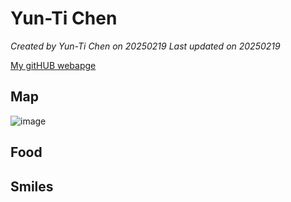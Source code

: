 # Yun-Ti Chen


*Created by Yun-Ti Chen on 20250219 Last updated on 20250219*

[My gitHUB webapge]() 


## Map
![image](<img width="181" alt="image" src="https://github.com/user-attachments/assets/2f8844ea-98b6-47d5-80d4-db24f27081a7" />
)

## Food


## Smiles 
